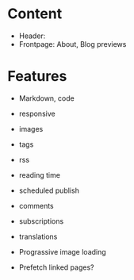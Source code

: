 # Content

- Header:
- Frontpage: About, Blog previews

# Features

- Markdown, code
- responsive
- images
- tags

- rss
- reading time
- scheduled publish
- comments
- subscriptions
- translations
- Prograssive image loading
- Prefetch linked pages?
